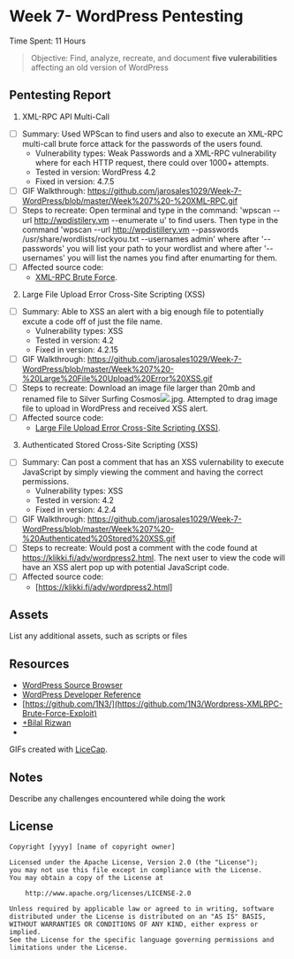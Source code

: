 # Week 7- WordPress Pentesting

Time Spent: 11 Hours

>Objective: Find, analyze, recreate, and document **five vulerabilities** affecting an old version of WordPress

## Pentesting Report

1. XML-RPC API Multi-Call 
  - [ ] Summary: Used WPScan to find users and also to execute an XML-RPC multi-call brute force attack for the passwords of the users found.
    - Vulnerability types: Weak Passwords and a XML-RPC vulnerability where for each HTTP request, there could over 1000+ attempts. 
    - Tested in version: WordPress 4.2
    - Fixed in version: 4.7.5
  - [ ] GIF Walkthrough: https://github.com/jarosales1029/Week-7-WordPress/blob/master/Week%207%20-%20XML-RPC.gif
  - [ ] Steps to recreate: Open terminal and type in the command: 'wpscan --url http://wpdistilery.vm --enumerate u' to find users. Then type in the command 'wpscan --url http://wpdistillery.vm --passwords /usr/share/wordlists/rockyou.txt --usernames admin' where after '--passwords' you will list your path to your wordlist and where after '--usernames' you will list the names you find after enumarting for them.
  - [ ] Affected source code:
    - [XML-RPC Brute Force](https://null-byte.wonderhowto.com/how-to/gain-control-wordpress-by-exploiting-xml-rpc-0174864/).
2. Large File Upload Error Cross-Site Scripting (XSS)
  - [ ] Summary: Able to XSS an alert with a big enough file to potentially excute a code off of just the file name.  
    - Vulnerability types: XSS
    - Tested in version: 4.2
    - Fixed in version: 4.2.15
  - [ ] GIF Walkthrough: https://github.com/jarosales1029/Week-7-WordPress/blob/master/Week%207%20-%20Large%20File%20Upload%20Error%20XSS.gif
  - [ ] Steps to recreate: Download an image file larger than 20mb and renamed file to Silver Surfing Cosmos<img src=x onerror=alert(1337)>.jpg.  Attempted to drag image file to upload in WordPress and received XSS alert.
  - [ ] Affected source code:
    - [Large File Upload Error Cross-Site Scripting (XSS)](https://hackerone.com/reports/203515).
3. Authenticated Stored Cross-Site Scripting (XSS)
  - [ ] Summary: Can post a comment that has an XSS vulernability to execute JavaScript by simply viewing the comment and having the correct permissions.
    - Vulnerability types: XSS
    - Tested in version: 4.2
    - Fixed in version: 4.2.4
  - [ ] GIF Walkthrough: https://github.com/jarosales1029/Week-7-WordPress/blob/master/Week%207%20-%20Authenticated%20Stored%20XSS.gif
  - [ ] Steps to recreate: Would post a comment with the code found at https://klikki.fi/adv/wordpress2.html. The next user to view the code will have an XSS alert pop up with potential JavaScript code.
  - [ ] Affected source code:
    - [https://klikki.fi/adv/wordpress2.html]

## Assets

List any additional assets, such as scripts or files

## Resources

- [WordPress Source Browser](https://core.trac.wordpress.org/browser/)
- [WordPress Developer Reference](https://developer.wordpress.org/reference/)
- [https://github.com/1N3/](https://github.com/1N3/Wordpress-XMLRPC-Brute-Force-Exploit)
- [+Bilal Rizwan](https://medium.com/@the.bilal.rizwan/wordpress-xmlrpc-php-common-vulnerabilites-how-to-exploit-them-d8d3c8600b32)
-

GIFs created with [LiceCap](http://www.cockos.com/licecap/).

## Notes

Describe any challenges encountered while doing the work

## License

    Copyright [yyyy] [name of copyright owner]

    Licensed under the Apache License, Version 2.0 (the "License");
    you may not use this file except in compliance with the License.
    You may obtain a copy of the License at

        http://www.apache.org/licenses/LICENSE-2.0

    Unless required by applicable law or agreed to in writing, software
    distributed under the License is distributed on an "AS IS" BASIS,
    WITHOUT WARRANTIES OR CONDITIONS OF ANY KIND, either express or implied.
    See the License for the specific language governing permissions and
    limitations under the License.

